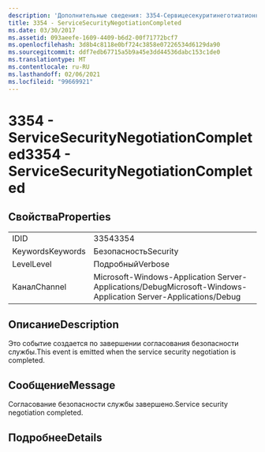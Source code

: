 ```yaml
---
description: 'Дополнительные сведения: 3354-Сервицесекуритинеготиатионкомплетед'
title: 3354 - ServiceSecurityNegotiationCompleted
ms.date: 03/30/2017
ms.assetid: 093aeefe-1609-4409-b6d2-00f71772bcf7
ms.openlocfilehash: 3d8b4c8118e0bf724c3858e07226534d6129da90
ms.sourcegitcommit: ddf7edb67715a5b9a45e3dd44536dabc153c1de0
ms.translationtype: MT
ms.contentlocale: ru-RU
ms.lasthandoff: 02/06/2021
ms.locfileid: "99669921"
---
```

# <a name="3354---servicesecuritynegotiationcompleted"></a><span data-ttu-id="f4052-103">3354 - ServiceSecurityNegotiationCompleted</span><span class="sxs-lookup"><span data-stu-id="f4052-103">3354 - ServiceSecurityNegotiationCompleted</span></span>

## <a name="properties"></a><span data-ttu-id="f4052-104">Свойства</span><span class="sxs-lookup"><span data-stu-id="f4052-104">Properties</span></span>  
  
|||  
|-|-|  
|<span data-ttu-id="f4052-105">ID</span><span class="sxs-lookup"><span data-stu-id="f4052-105">ID</span></span>|<span data-ttu-id="f4052-106">3354</span><span class="sxs-lookup"><span data-stu-id="f4052-106">3354</span></span>|  
|<span data-ttu-id="f4052-107">Keywords</span><span class="sxs-lookup"><span data-stu-id="f4052-107">Keywords</span></span>|<span data-ttu-id="f4052-108">Безопасность</span><span class="sxs-lookup"><span data-stu-id="f4052-108">Security</span></span>|  
|<span data-ttu-id="f4052-109">Level</span><span class="sxs-lookup"><span data-stu-id="f4052-109">Level</span></span>|<span data-ttu-id="f4052-110">Подробный</span><span class="sxs-lookup"><span data-stu-id="f4052-110">Verbose</span></span>|  
|<span data-ttu-id="f4052-111">Канал</span><span class="sxs-lookup"><span data-stu-id="f4052-111">Channel</span></span>|<span data-ttu-id="f4052-112">Microsoft-Windows-Application Server-Applications/Debug</span><span class="sxs-lookup"><span data-stu-id="f4052-112">Microsoft-Windows-Application Server-Applications/Debug</span></span>|  
  
## <a name="description"></a><span data-ttu-id="f4052-113">Описание</span><span class="sxs-lookup"><span data-stu-id="f4052-113">Description</span></span>  

 <span data-ttu-id="f4052-114">Это событие создается по завершении согласования безопасности службы.</span><span class="sxs-lookup"><span data-stu-id="f4052-114">This event is emitted when the service security negotiation is completed.</span></span>  
  
## <a name="message"></a><span data-ttu-id="f4052-115">Сообщение</span><span class="sxs-lookup"><span data-stu-id="f4052-115">Message</span></span>  

 <span data-ttu-id="f4052-116">Согласование безопасности службы завершено.</span><span class="sxs-lookup"><span data-stu-id="f4052-116">Service security negotiation completed.</span></span>  
  
## <a name="details"></a><span data-ttu-id="f4052-117">Подробнее</span><span class="sxs-lookup"><span data-stu-id="f4052-117">Details</span></span>
